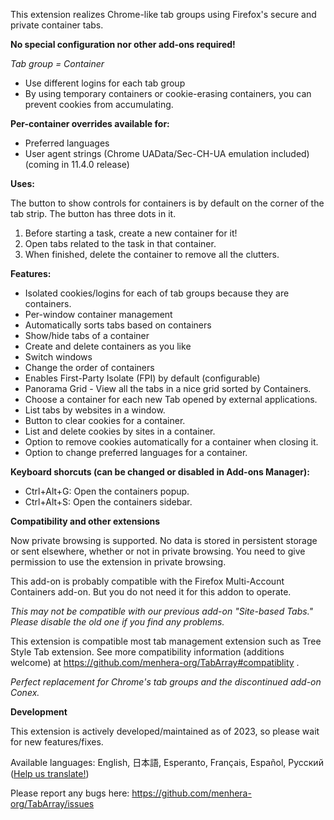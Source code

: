 This extension realizes Chrome-like tab groups using Firefox's secure and private container tabs.

__No special configuration nor other add-ons required!__

_Tab group = Container_

- Use different logins for each tab group
- By using temporary containers or cookie-erasing containers, you can prevent cookies from accumulating.

**Per-container overrides available for:**

- Preferred languages
- User agent strings (Chrome UAData/Sec-CH-UA emulation included) (coming in 11.4.0 release)

**Uses:**

The button to show controls for containers is by default on the corner of the tab strip. The button has three dots in it.

1. Before starting a task, create a new container for it!
1. Open tabs related to the task in that container.
1. When finished, delete the container to remove all the clutters.

**Features:**

- Isolated cookies/logins for each of tab groups because they are containers.
- Per-window container management
- Automatically sorts tabs based on containers
- Show/hide tabs of a container
- Create and delete containers as you like
- Switch windows
- Change the order of containers
- Enables First-Party Isolate (FPI) by default (configurable)
- Panorama Grid - View all the tabs in a nice grid sorted by Containers.
- Choose a container for each new Tab opened by external applications.
- List tabs by websites in a window.
- Button to clear cookies for a container.
- List and delete cookies by sites in a container.
- Option to remove cookies automatically for a container when closing it.
- Option to change preferred languages for a container.

**Keyboard shorcuts (can be changed or disabled in Add-ons Manager):**

- Ctrl+Alt+G: Open the containers popup.
- Ctrl+Alt+S: Open the containers sidebar.

**Compatibility and other extensions**

Now private browsing is supported. No data is stored in persistent storage or sent elsewhere, whether or not in private browsing. You need to give permission to use the extension in private browsing.

This add-on is probably compatible with the Firefox Multi-Account Containers add-on. But you do not need it for this addon to operate.

_This may not be compatible with our previous add-on "Site-based Tabs." Please disable the old one if you find any problems._

This extension is compatible most tab management extension such as Tree Style Tab extension. See more compatibility information (additions welcome) at https://github.com/menhera-org/TabArray#compatiblity .

_Perfect replacement for Chrome's tab groups and the discontinued add-on Conex._

**Development**

This extension is actively developed/maintained as of 2023, so please wait for new features/fixes.

Available languages: English, 日本語, Esperanto, Français, Español, Русский
([Help us translate!](https://hosted.weblate.org/projects/container-tab-groups/#languages))

Please report any bugs here: https://github.com/menhera-org/TabArray/issues
